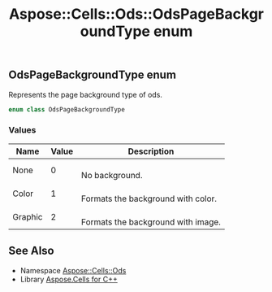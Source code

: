 ﻿---
title: Aspose::Cells::Ods::OdsPageBackgroundType enum
linktitle: OdsPageBackgroundType
second_title: Aspose.Cells for C++ API Reference
description: 'Aspose::Cells::Ods::OdsPageBackgroundType enum. Represents the page background type of ods in C++.'
type: docs
weight: 800
url: /cpp/aspose.cells.ods/odspagebackgroundtype/
---
## OdsPageBackgroundType enum


Represents the page background type of ods.

```cpp
enum class OdsPageBackgroundType
```

### Values

| Name | Value | Description |
| --- | --- | --- |
| None | 0 | <br>No background. |
| Color | 1 | <br>Formats the background with color. |
| Graphic | 2 | <br>Formats the background with image. |

## See Also

* Namespace [Aspose::Cells::Ods](../)
* Library [Aspose.Cells for C++](../../)
